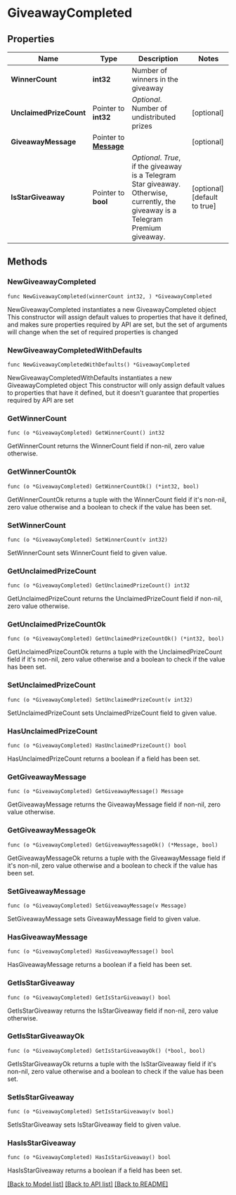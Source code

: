 # GiveawayCompleted

## Properties

Name | Type | Description | Notes
------------ | ------------- | ------------- | -------------
**WinnerCount** | **int32** | Number of winners in the giveaway | 
**UnclaimedPrizeCount** | Pointer to **int32** | *Optional*. Number of undistributed prizes | [optional] 
**GiveawayMessage** | Pointer to [**Message**](Message.md) |  | [optional] 
**IsStarGiveaway** | Pointer to **bool** | *Optional*. *True*, if the giveaway is a Telegram Star giveaway. Otherwise, currently, the giveaway is a Telegram Premium giveaway. | [optional] [default to true]

## Methods

### NewGiveawayCompleted

`func NewGiveawayCompleted(winnerCount int32, ) *GiveawayCompleted`

NewGiveawayCompleted instantiates a new GiveawayCompleted object
This constructor will assign default values to properties that have it defined,
and makes sure properties required by API are set, but the set of arguments
will change when the set of required properties is changed

### NewGiveawayCompletedWithDefaults

`func NewGiveawayCompletedWithDefaults() *GiveawayCompleted`

NewGiveawayCompletedWithDefaults instantiates a new GiveawayCompleted object
This constructor will only assign default values to properties that have it defined,
but it doesn't guarantee that properties required by API are set

### GetWinnerCount

`func (o *GiveawayCompleted) GetWinnerCount() int32`

GetWinnerCount returns the WinnerCount field if non-nil, zero value otherwise.

### GetWinnerCountOk

`func (o *GiveawayCompleted) GetWinnerCountOk() (*int32, bool)`

GetWinnerCountOk returns a tuple with the WinnerCount field if it's non-nil, zero value otherwise
and a boolean to check if the value has been set.

### SetWinnerCount

`func (o *GiveawayCompleted) SetWinnerCount(v int32)`

SetWinnerCount sets WinnerCount field to given value.


### GetUnclaimedPrizeCount

`func (o *GiveawayCompleted) GetUnclaimedPrizeCount() int32`

GetUnclaimedPrizeCount returns the UnclaimedPrizeCount field if non-nil, zero value otherwise.

### GetUnclaimedPrizeCountOk

`func (o *GiveawayCompleted) GetUnclaimedPrizeCountOk() (*int32, bool)`

GetUnclaimedPrizeCountOk returns a tuple with the UnclaimedPrizeCount field if it's non-nil, zero value otherwise
and a boolean to check if the value has been set.

### SetUnclaimedPrizeCount

`func (o *GiveawayCompleted) SetUnclaimedPrizeCount(v int32)`

SetUnclaimedPrizeCount sets UnclaimedPrizeCount field to given value.

### HasUnclaimedPrizeCount

`func (o *GiveawayCompleted) HasUnclaimedPrizeCount() bool`

HasUnclaimedPrizeCount returns a boolean if a field has been set.

### GetGiveawayMessage

`func (o *GiveawayCompleted) GetGiveawayMessage() Message`

GetGiveawayMessage returns the GiveawayMessage field if non-nil, zero value otherwise.

### GetGiveawayMessageOk

`func (o *GiveawayCompleted) GetGiveawayMessageOk() (*Message, bool)`

GetGiveawayMessageOk returns a tuple with the GiveawayMessage field if it's non-nil, zero value otherwise
and a boolean to check if the value has been set.

### SetGiveawayMessage

`func (o *GiveawayCompleted) SetGiveawayMessage(v Message)`

SetGiveawayMessage sets GiveawayMessage field to given value.

### HasGiveawayMessage

`func (o *GiveawayCompleted) HasGiveawayMessage() bool`

HasGiveawayMessage returns a boolean if a field has been set.

### GetIsStarGiveaway

`func (o *GiveawayCompleted) GetIsStarGiveaway() bool`

GetIsStarGiveaway returns the IsStarGiveaway field if non-nil, zero value otherwise.

### GetIsStarGiveawayOk

`func (o *GiveawayCompleted) GetIsStarGiveawayOk() (*bool, bool)`

GetIsStarGiveawayOk returns a tuple with the IsStarGiveaway field if it's non-nil, zero value otherwise
and a boolean to check if the value has been set.

### SetIsStarGiveaway

`func (o *GiveawayCompleted) SetIsStarGiveaway(v bool)`

SetIsStarGiveaway sets IsStarGiveaway field to given value.

### HasIsStarGiveaway

`func (o *GiveawayCompleted) HasIsStarGiveaway() bool`

HasIsStarGiveaway returns a boolean if a field has been set.


[[Back to Model list]](../README.md#documentation-for-models) [[Back to API list]](../README.md#documentation-for-api-endpoints) [[Back to README]](../README.md)


